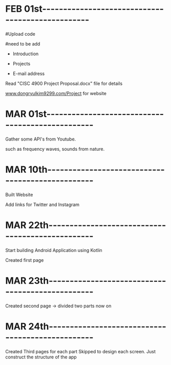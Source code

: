 # FEB 01st-------------------------------------------------

  #Upload code
  
  #need to be add
   - Introduction
   
   - Projects
   
   - E-mail address

  Read "CISC 4900 Project Proposal.docx" file for details
  
  www.dongryulkim9299.com/Project for website

# MAR 01st-------------------------------------------------

  Gather some API's from Youtube.
  
  such as frequency waves, sounds from nature.

# MAR 10th-------------------------------------------------

  Built Website
  
  Add links for Twitter and Instagram
  
# MAR 22th-------------------------------------------------

  Start building Android Application using Kotlin
  
  Created first page
  
# MAR 23th-------------------------------------------------

  Created second page -> divided two parts now on
  
# MAR 24th-------------------------------------------------
  Created Third pages for each part
  Skipped to design each screen. Just construct the structure of the app
